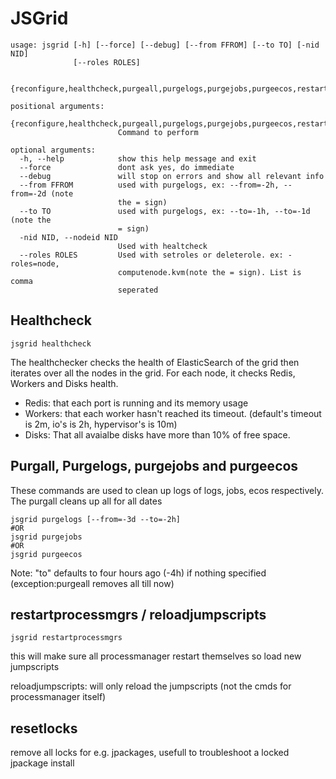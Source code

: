 JSGrid
======

```shell
usage: jsgrid [-h] [--force] [--debug] [--from FFROM] [--to TO] [-nid NID]
              [--roles ROLES]

              {reconfigure,healthcheck,purgeall,purgelogs,purgejobs,purgeecos,restartprocessmgrs,reloadjumpscripts,resetlocks}

positional arguments:
  {reconfigure,healthcheck,purgeall,purgelogs,purgejobs,purgeecos,restartprocessmgrs,reloadjumpscripts,resetlocks}
                        Command to perform

optional arguments:
  -h, --help            show this help message and exit
  --force               dont ask yes, do immediate
  --debug               will stop on errors and show all relevant info
  --from FFROM          used with purgelogs, ex: --from=-2h, --from=-2d (note
                        the = sign)
  --to TO               used with purgelogs, ex: --to=-1h, --to=-1d (note the
                        = sign)
  -nid NID, --nodeid NID
                        Used with healtcheck
  --roles ROLES         Used with setroles or deleterole. ex: -roles=node,
                        computenode.kvm(note the = sign). List is comma
                        seperated
```

Healthcheck
-----------

```shell
jsgrid healthcheck
```

The healthchecker checks the health of ElasticSearch of the grid then
iterates over all the nodes in the grid. For each node, it checks Redis,
Workers and Disks health.

-   Redis: that each port is running and its memory usage
-   Workers: that each worker hasn't reached its timeout. (default's
    timeout is 2m, io's is 2h, hypervisor's is 10m)
-   Disks: That all avaialbe disks have more than 10% of free space.

Purgall, Purgelogs, purgejobs and purgeecos
-------------------------------------------

These commands are used to clean up logs of logs, jobs, ecos
respectively. The purgall cleans up all for all dates

```shell
jsgrid purgelogs [--from=-3d --to=-2h]
#OR
jsgrid purgejobs
#OR
jsgrid purgeecos
```

Note: "to" defaults to four hours ago (-4h) if nothing specified
(exception:purgeall removes all till now)

restartprocessmgrs / reloadjumpscripts
--------------------------------------

```shell
jsgrid restartprocessmgrs
```

this will make sure all processmanager restart themselves so load new
jumpscripts

reloadjumpscripts: will only reload the jumpscripts (not the cmds for
processmanager itself)

resetlocks
----------

remove all locks for e.g. jpackages, usefull to troubleshoot a locked
jpackage install
